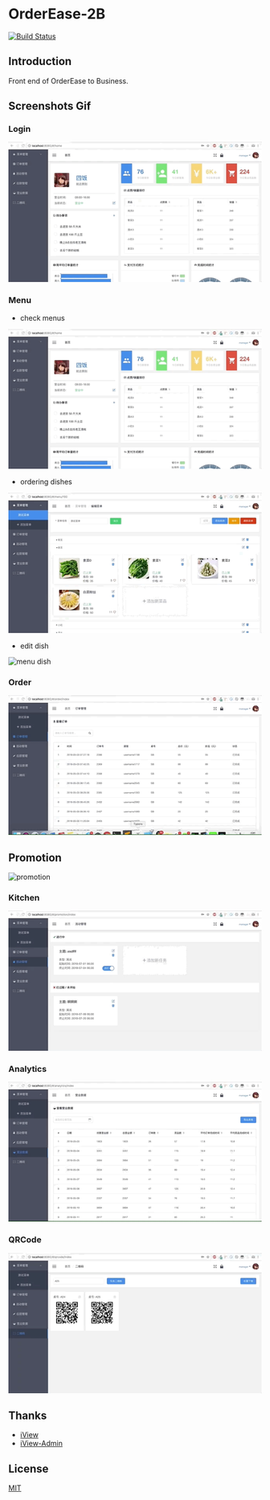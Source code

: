# OrderEase-2B

[![Build Status](https://travis-ci.org/OrderEase/OrderEase-2B.svg?branch=master)](https://travis-ci.org/OrderEase/OrderEase-2B)

## Introduction

Front end of OrderEase to Business.

## Screenshots Gif

### Login

![login](assets/menu.gif)

### Menu

* check menus

![menu](assets/menu.gif)

* ordering dishes

![menu_rank](assets/menu_rank.gif)

* edit dish

![menu dish](assets/menu_edit.gif)

### Order

![order](assets/order.gif)

## Promotion

![promotion](assets/promotion.gif)

### Kitchen

![kitchen](assets/kitchen.gif)

### Analytics

![analytics](assets/analytics.gif)

### QRCode

![qrcode](assets/qrcode.gif)

## Thanks

* [iView](https://github.com/iview/iview)
* [iView-Admin](https://github.com/iview/iview-admin)

## License

[MIT](http://opensource.org/licenses/MIT)